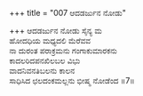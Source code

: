 +++
title = "007 ಆದಡರ್ಜುನ ನೋಡು"

+++
ಆದಡರ್ಜುನ ನೋಡು ಸೈನ್ಯ ಮ  
ಹೋದಧಿಯ ಮಧ್ಯದಲಿ ಮೆರೆವವ  
ನಾ ದುರಂತ ಪರಾಕ್ರಮನು ಗಂಗಾಕುಮಾರಕನು  
ಕಾದಲರಿದಪನಖಿಲಬಲ ವಿಭು  
ವಾದನಿವನತಿಬಲನು ಕಾಲನ  
ಸಾಧಿಸಿದ ಛಲದಂಕಮಲ್ಲನು ಭೀಷ್ಮ ನೋಡೆಂದ      ॥7॥